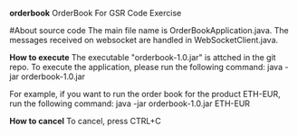 **orderbook**
OrderBook For GSR Code Exercise

#About source code
The main file name is OrderBookApplication.java. The messages received on websocket are handled in WebSocketClient.java.

**How to execute**
The executable "orderbook-1.0.jar" is attched in the git repo. To execute the application, please run the following command: 
java -jar orderbook-1.0.jar <replace-this-with-product-id>

For example, if you want to run the order book for the product ETH-EUR, run the following command:
java -jar orderbook-1.0.jar ETH-EUR

**How to cancel**
To cancel, press CTRL+C
